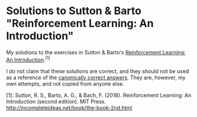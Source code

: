 # Solutions to Sutton & Barto "Reinforcement Learning: An Introduction"
My solutions to the exercises in Sutton &amp; Barto's [Reinforcement Learning: An Introduction](http://incompleteideas.net/book/the-book-2nd.html).<sup>[1]<sup>

I do not claim that these solutions are correct, and they should not be used as a reference of the [canonically correct answers](http://incompleteideas.net/book/solutions.html). They are, however, my own attempts, and not copied from anyone else. 

[1]: Sutton, R. S., Barto, A. G., & Bach, F. (2018). Reinforcement Learning: An Introduction (second edition). MIT Press. http://incompleteideas.net/book/the-book-2nd.html
